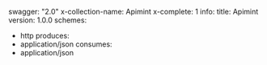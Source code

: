 swagger: "2.0"
x-collection-name: Apimint
x-complete: 1
info:
  title: Apimint
  version: 1.0.0
schemes:
- http
produces:
- application/json
consumes:
- application/json